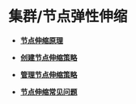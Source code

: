 # 集群/节点弹性伸缩<a name="cce_01_0291"></a>

-   **[节点伸缩原理](节点伸缩原理.md)**  

-   **[创建节点伸缩策略](创建节点伸缩策略.md)**  

-   **[管理节点伸缩策略](管理节点伸缩策略.md)**  

-   **[节点伸缩常见问题](节点伸缩常见问题.md)**  


